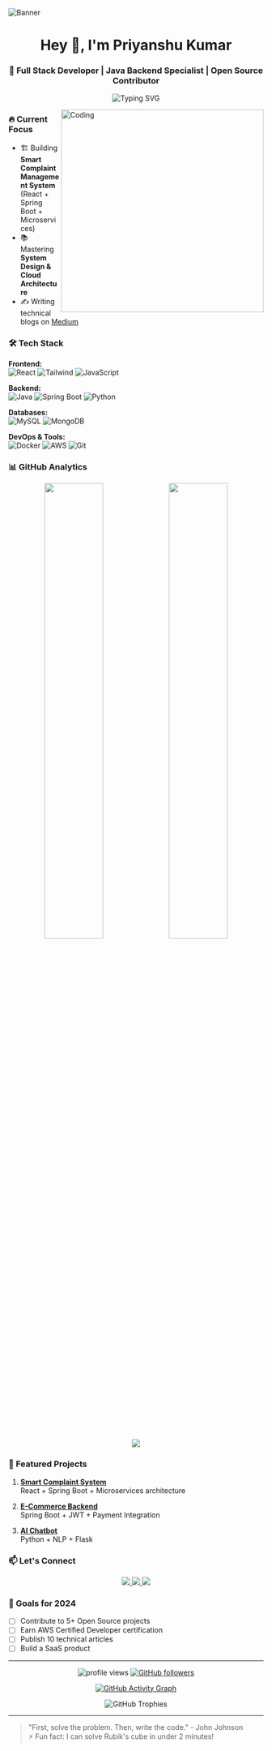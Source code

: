 ![Banner](https://github.com/user-attachments/assets/1025e167-bfaf-437a-a7bd-30cdc0302160)

<h1 align="center">Hey 👋, I'm Priyanshu Kumar</h1>
<h3 align="center">🚀 Full Stack Developer | Java Backend Specialist | Open Source Contributor</h3>

<p align="center">
  <img src="https://readme-typing-svg.demolab.com?font=Fira+Code&pause=1000&color=00F76E&center=true&vCenter=true&multiline=true&width=700&height=70&lines=Java+%7C+Spring+Boot+%7C+React+%7C+Microservices+%7C+AWS;Problem+Solver+%F0%9F%A7%91%E2%80%8D%F0%9F%92%BB+%7C+Tech+Writer+%7C+Clean+Code+Advocate" alt="Typing SVG" />
</p>

<img align="right" alt="Coding" width="400" src="https://camo.githubusercontent.com/c1dcb74cc1c1835b1d716f5051499a2814c683c806b15f04b0eba492863703e9/68747470733a2f2f63646e2e6472696262626c652e636f6d2f75736572732f3733303730332f73637265656e73686f74732f363538313234332f6176656e746f2e676966" />

### 🔥 Current Focus
- 🏗️ Building **Smart Complaint Management System** (React + Spring Boot + Microservices)
- 📚 Mastering **System Design & Cloud Architecture**
- ✍️ Writing technical blogs on [Medium](https://medium.com/@yourusername)

### 🛠️ Tech Stack

**Frontend:**  
![React](https://img.shields.io/badge/-React-61DAFB?logo=react&logoColor=black)
![Tailwind](https://img.shields.io/badge/-TailwindCSS-06B6D4?logo=tailwind-css&logoColor=white)
![JavaScript](https://img.shields.io/badge/-JavaScript-F7DF1E?logo=javascript&logoColor=black)

**Backend:**  
![Java](https://img.shields.io/badge/-Java-007396?logo=java&logoColor=white)
![Spring Boot](https://img.shields.io/badge/-Spring_Boot-6DB33F?logo=spring&logoColor=white)
![Python](https://img.shields.io/badge/-Python-3776AB?logo=python&logoColor=white)

**Databases:**  
![MySQL](https://img.shields.io/badge/-MySQL-4479A1?logo=mysql&logoColor=white)
![MongoDB](https://img.shields.io/badge/-MongoDB-47A248?logo=mongodb&logoColor=white)

**DevOps & Tools:**  
![Docker](https://img.shields.io/badge/-Docker-2496ED?logo=docker&logoColor=white)
![AWS](https://img.shields.io/badge/-AWS-232F3E?logo=amazon-aws&logoColor=white)
![Git](https://img.shields.io/badge/-Git-F05032?logo=git&logoColor=white)

### 📊 GitHub Analytics

<p align="center">
  <img width="48%" src="https://github-readme-stats.vercel.app/api?username=PriYanahsu&show_icons=true&theme=radical&count_private=true&include_all_commits=true" />
  <img width="48%" src="https://github-readme-streak-stats.herokuapp.com/?user=PriYanahsu&theme=radical" />
</p>

<p align="center">
  <img src="https://github-readme-stats.vercel.app/api/top-langs/?username=PriYanahsu&layout=compact&theme=radical&langs_count=8" />
</p>

### 🌟 Featured Projects

1. **[Smart Complaint System](https://github.com/PriYanahsu/complaint-management)**  
   React + Spring Boot + Microservices architecture

2. **[E-Commerce Backend](https://github.com/PriYanahsu/ecommerce-backend)**  
   Spring Boot + JWT + Payment Integration

3. **[AI Chatbot](https://github.com/PriYanahsu/ai-chatbot)**  
   Python + NLP + Flask

### 📫 Let's Connect

<p align="center">
  <a href="https://www.linkedin.com/in/priyanshukumar1265/" target="_blank">
    <img src="https://img.shields.io/badge/LinkedIn-0077B5?style=for-the-badge&logo=linkedin&logoColor=white" />
  </a>
  <a href="mailto:priyanhu1265656@gmail.com">
    <img src="https://img.shields.io/badge/Gmail-D14836?style=for-the-badge&logo=gmail&logoColor=white" />
  </a>
  <a href="https://leetcode.com/u/PriyAnshu1265/">
    <img src="https://img.shields.io/badge/-LeetCode-FFA116?style=for-the-badge&logo=leetcode&logoColor=black" />
  </a>
</p>

### 🎯 Goals for 2024
- [ ] Contribute to 5+ Open Source projects
- [ ] Earn AWS Certified Developer certification
- [ ] Publish 10 technical articles
- [ ] Build a SaaS product

---

<p align="center">
  <img src="https://komarev.com/ghpvc/?username=PriYanahsu&label=Profile%20views&color=0e75b6&style=flat" alt="profile views" /> 
  <a href="https://github.com/PriYanahsu?tab=followers">
    <img src="https://img.shields.io/github/followers/PriYanahsu?label=Followers&style=social" alt="GitHub followers">
  </a>
</p>

<p align="center">
  <a href="https://github.com/PriYanahsu">
    <img src="https://activity-graph.herokuapp.com/graph?username=PriYanahsu&theme=react-dark" alt="GitHub Activity Graph" />
  </a>
</p>

<p align="center">
  <img src="https://github-profile-trophy.vercel.app/?username=PriYanahsu&theme=onedark&row=1&column=7" alt="GitHub Trophies" />
</p>

---

> "First, solve the problem. Then, write the code." - John Johnson  
> ⚡ Fun fact: I can solve Rubik's cube in under 2 minutes!
